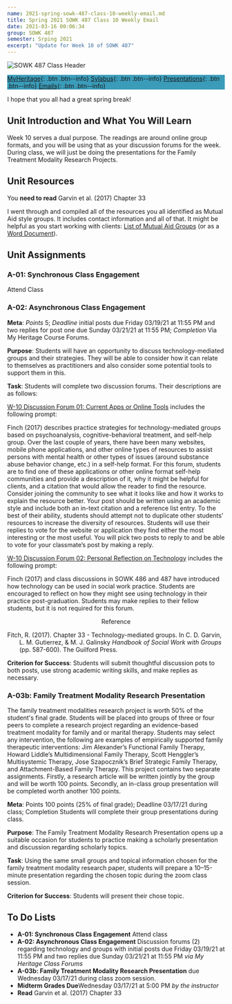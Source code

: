 ```yaml
---
name: 2021-spring-sowk-487-class-10-weekly-email.md
title: Spring 2021 SOWK 487 Class 10 Weekly Email
date: 2021-03-16 00:06:34
group: SOWK 487
semester: Srping 2021
excerpt: "Update for Week 10 of SOWK 487"
---
```


![SOWK 487 Class Header](https://jacobrcampbell.com/assets/media/2020-class-header-sowk-theories-of-practice-ii.png "SOWK 487 Class Header")

<div style="background-color: #3b9cba; width: 100%;" markdown="1">

[MyHeritage](https://myheritage.heritage.edu/ICS/Academics/SOWK/SOWK_487W/2021_SP-SOWK_487W-0/){: .btn .btn--info}
[Sylabus](https://jacobrcampbell.com/assets/media/2021-spring-sowk-487-syllabus.pdf){: .btn .btn--info}
[Presentations](https://presentations.jacobrcampbell.com){: .btn .btn--info}
[Emails](https://jacobrcampbell.com/communications/){: .btn .btn--info}

</div>

I hope that you all had a great spring break!


## Unit Introduction and What You Will Learn

Week 10 serves a dual purpose. The readings are around online group formats, and you will be using that as your discussion forums for the week. During class, we will just be doing the presentations for the Family Treatment Modality Research Projects.

## Unit Resources

You **need to read** Garvin et al. (2017) Chapter 33

I went through and compiled all of the resources you all identified as Mutual Aid style groups. It includes contact information and all of that. It might be helpful as you start working with clients: [List of Mutual Aid Groups](https://myheritage.heritage.edu/ICS/icsfs/week-06-handout-local-mutual-aid-list.pdf?target=95fc2d3c-4d49-406c-b8f3-4e43d2e6c23d) (or as a [Word Document](https://myheritage.heritage.edu/ICS/Portlets/ICS/Handoutportlet/viewhandler.ashx?handout_id=c1e81cc1-f507-4c91-95f6-e084927c8d9a)).


## Unit Assignments

### A-01: Synchronous Class Engagement

Attend Class

### A-02: Asynchronous Class Engagement

**Meta**: _Points_ 5; _Deadline_ initial posts due Friday 03/19/21 at 11:55 PM and two replies for post one due Sunday 03/21/21 at 11:55 PM; _Completion_ Via My Heritage Course Forums.

**Purpose**: Students will have an opportunity to discuss technology-mediated groups and their strategies. They will be able to consider how it can relate to themselves as practitioners and also consider some potential tools to support them in this.

**Task**: Students will complete two discussion forums. Their descriptions are as follows:

[W-10 Discussion Forum 01: Current Apps or Online Tools](https://myheritage.heritage.edu/ICS/Academics/SOWK/SOWK_487W/2021_SP-SOWK_487W-0/W-10_315-321.jnz?portlet=Forums&screen=TopicView&screenType=change&id=82b16b08-d574-4b75-9ae4-fb708a29edf6) includes the following prompt:

Finch (2017) describes practice strategies for technology-mediated groups based on psychoanalysis, cognitive-behavioral treatment, and self-help group. Over the last couple of years, there have been many websites, mobile phone applications, and other online types of resources to assist persons with mental health or other types of issues (around substance abuse behavior change, etc.) in a self-help format. For this forum, students are to find one of these applications or other online format self-help communities and provide a description of it, why it might be helpful for clients, and a citation that would allow the reader to find the resource. Consider joining the community to see what it looks like and how it works to explain the resource better. Your post should be written using an academic style and include both an in-text citation and a reference list entry. To the best of their ability, students should attempt not to duplicate other students' resources to increase the diversity of resources. Students will use their replies to vote for the website or application they find either the most interesting or the most useful. You will pick two posts to reply to and be able to vote for your classmate’s post by making a reply.

[W-10 Discussion Forum 02: Personal Reflection on Technology](https://myheritage.heritage.edu/ICS/Academics/SOWK/SOWK_487W/2021_SP-SOWK_487W-0/W-10_315-321.jnz?portlet=Forums&screen=TopicView&screenType=change&id=82b16b08-d574-4b75-9ae4-fb708a29edf6) includes the following prompt:

Finch (2017) and class discussions in SOWK 486 and 487 have introduced how technology can be used in social work practice. Students are encouraged to reflect on how they might see using technology in their practice post-graduation. Students may make replies to their fellow students, but it is not required for this forum.

<div style="text-align: center" markdown="1">
Reference
</div>
<div style="margin: 0 0 0 2em; text-indent: -2em;" markdown="1">

Fitch, R. (2017). Chapter 33 - Technology-mediated groups. In C. D. Garvin, L. M. Gutierrez, & M. J. Galinsky _Handbook of Social Work with Groups_ (pp. 587-600). The Guilford Press. 

</div>

**Criterion for Success**: Students will submit thoughtful discussion pots to both posts, use strong academic writing skills, and make replies as necessary.

### A-03b: Family Treatment Modality Research Presentation

The family treatment modalities research project is worth 50% of the student's final grade. Students will be placed into groups of three or four peers to complete a research project regarding an evidence-based treatment modality for family and or marital therapy. Students may select any intervention, the following are examples of empirically supported family therapeutic interventions: Jim Alexander’s Functional Family Therapy, Howard Liddle’s Multidimensional Family Therapy, Scott Henggler’s Multisystemic Therapy, Jose Szapocznik’s Brief Strategic Family Therapy, and Attachment-Based Family Therapy. This project contains two separate assignments. Firstly, a research article will be written jointly by the group and will be worth 100 points. Secondly, an in-class group presentation will be completed worth another 100 points.

**Meta**: Points 100 points (25% of final grade); Deadline 03/17/21 during class; Completion Students will complete their group presentations during class.

**Purpose**: The Family Treatment Modality Research Presentation opens up a suitable occasion for students to practice making a scholarly presentation and discussion regarding scholarly topics.

**Task**: Using the same small groups and topical information chosen for the family treatment modality research paper, students will prepare a 10–15-minute presentation regarding the chosen topic during the zoom class session.

**Criterion for Success**: Students will present their chose topic.

## To Do Lists

- **A-01: Synchronous Class Engagement** Attend class
- **A-02: Asynchronous Class Engagement** Discussion forums (2) regarding technology and groups with initial posts due Friday 03/19/21 at 11:55 PM and two replies due Sunday 03/21/21 at 11:55 PM _via My Heritage Class Forums_
- **A-03b: Family Treatment Modality Research Presentation** due Wednesday 03/17/21 during class zoom session.
- **Midterm Grades Due**Wednesday 03/17/21 at 5:00 PM _by the instructor_
- **Read** Garvin et al. (2017) Chapter 33


